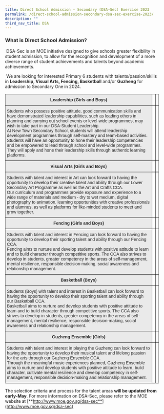 ```yaml
---
title: Direct School Admission – Secondary (DSA–Sec) Exercise 2023
permalink: /direct-school-admission-secondary-dsa-sec-exercise-2023/
description: ""
third_nav_title: DSA
---
```

### What is Direct School Admission?

&nbsp;DSA-Sec is an MOE initiative designed to give schools greater flexibility in student admission, to allow for the recognition and development of a more diverse range of student achievements and talents beyond academic achievements.

&nbsp;We are looking for interested Primary 6 students with talents/passion/skills in&nbsp;**Leadership, Visual Arts, Fencing, Basketball**&nbsp;and/or&nbsp;**Guzheng**&nbsp;for admission to Secondary One in 2024.
 
 <style type="text/css">
.tg  {border-collapse:collapse;border-spacing:0;}
.tg td{border-color:black;border-style:solid;border-width:1px;font-family:Arial, sans-serif;font-size:14px;
  overflow:hidden;padding:10px 5px;word-break:normal;}
.tg th{border-color:black;border-style:solid;border-width:1px;font-family:Arial, sans-serif;font-size:14px;
  font-weight:normal;overflow:hidden;padding:10px 5px;word-break:normal;}
.tg .tg-n4qt{background-color:#EAEAEA;color:#222;font-weight:bold;text-align:center;vertical-align:top}
.tg .tg-y7qa{background-color:#EAEAEA;color:#222;text-align:left;vertical-align:top}
.tg .tg-0lax{text-align:left;vertical-align:top}
</style>
<table class="tg">
<thead>
  <tr>
    <th class="tg-n4qt">Leadership (Girls and Boys)</th>
    <th class="tg-0lax"></th>
    <th class="tg-0lax"></th>
  </tr>
</thead>
<tbody>
  <tr>
    <td class="tg-y7qa">Students who possess positive attitude, good communication skills and have demonstrated leadership capabilities, such as leading others in planning and carrying out school events or level-wide programmes, may wish to take part in our DSA-Student Leadership.<br> At New Town Secondary School, students will attend leadership development programmes through self-mastery and team-based activities. Students will have an opportunity to hone their leadership competencies and be empowered to lead through school and level-wide programmes. They will apply and hone their leadership skills through authentic learning platforms. </td>
    <td class="tg-0lax"></td>
    <td class="tg-0lax"></td>
  </tr>
  <tr>
    <td class="tg-n4qt">Visual Arts (Girls and Boys)</td>
    <td class="tg-0lax"></td>
    <td class="tg-0lax"></td>
  </tr>
  <tr>
    <td class="tg-y7qa">Students with talent and interest in Art can look forward to having the opportunity to develop their creative talent and ability through our Lower Secondary Art Programme as well as the Art and Crafts CCA. <br>Our curriculum and programmes provide exposure and experience to a wide range of materials and medium - dry to wet medium, digital photography to animation, learning opportunities with creative professionals and alumnus, as well as platforms for like-minded students to meet and grow together. </td>
    <td class="tg-0lax"></td>
    <td class="tg-0lax"></td>
  </tr>
  <tr>
    <td class="tg-n4qt">Fencing (Girls and Boys)</td>
    <td class="tg-0lax"></td>
    <td class="tg-0lax"></td>
  </tr>
  <tr>
    <td class="tg-y7qa">Students with talent and interest in Fencing can look forward to having the opportunity to develop their sporting talent and ability through our Fencing CCA. <br>Fencing aims to nurture and develop students with positive attitude to learn and to build character through competitive sports. The CCA also strives to develop in students, greater competency in the areas of self-management, mental resilience, responsible decision-making, social awareness and relationship management.</td>
    <td class="tg-0lax"></td>
    <td class="tg-0lax"></td>
  </tr>
  <tr>
    <td class="tg-n4qt">Basketball (Boys)</td>
    <td class="tg-0lax"></td>
    <td class="tg-0lax"></td>
  </tr>
  <tr>
    <td class="tg-y7qa">Students (Boys) with talent and interest in Basketball can look forward to having the opportunity to develop their sporting talent and ability through our Basketball CCA. <br>Basketball aims to nurture and develop students with positive attitude to learn and to build character through competitive sports. The CCA also strives to develop in students, greater competency in the areas of self-management, mental resilience, responsible decision-making, social awareness and relationship management.</td>
    <td class="tg-0lax"></td>
    <td class="tg-0lax"></td>
  </tr>
  <tr>
    <td class="tg-n4qt">Guzheng Ensemble (Girls)</td>
    <td class="tg-0lax"></td>
    <td class="tg-0lax"></td>
  </tr>
  <tr>
    <td class="tg-y7qa">Students with talent and interest in playing the Guzheng can look forward to having the opportunity to develop their musical talent and lifelong passion for the arts through our Guzheng Ensemble CCA. <br>Through the meaningful music experiences planned, Guzheng Ensemble aims to nurture and develop students with positive attitude to learn, build character, cultivate mental resilience and develop competency in self-management, responsible decision-making and relationship management. </td>
    <td class="tg-0lax"></td>
    <td class="tg-0lax"></td>
  </tr>
</tbody>
</table>

The selection criteria and process for the talent areas&nbsp;**will be updated from early-May**. For more information on DSA-Sec, please refer to the MOE website at&nbsp;[**http://www.moe.gov.sg/dsa-sec**](http://www.moe.gov.sg/dsa-sec)